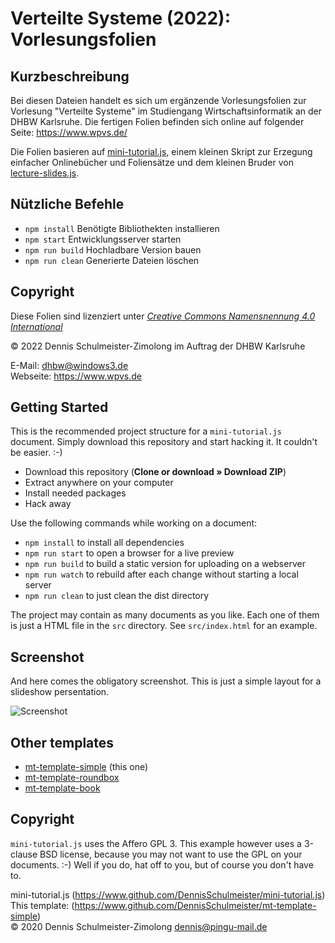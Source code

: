 Verteilte Systeme (2022): Vorlesungsfolien
==========================================

Kurzbeschreibung
----------------

Bei diesen Dateien handelt es sich um ergänzende Vorlesungsfolien zur Vorlesung
"Verteilte Systeme" im Studiengang Wirtschaftsinformatik an der DHBW Karlsruhe.
Die fertigen Folien befinden sich online auf folgender Seite: https://www.wpvs.de/

Die Folien basieren auf [mini-tutorial.js](https://github.com/DennisSchulmeister/mini-tutorial.js),
einem kleinen Skript zur Erzegung einfacher Onlinebücher und Foliensätze und dem
kleinen Bruder von [lecture-slides.js](https://github.com/DennisSchulmeister/lecture-slides.js).

Nützliche Befehle
-----------------

* `npm install` Benötigte Bibliothekten installieren
* `npm start` Entwicklungsserver starten
* `npm run build` Hochladbare Version bauen
* `npm run clean` Generierte Dateien löschen

Copyright
---------

Diese Folien sind lizenziert unter
[_Creative Commons Namensnennung 4.0 International_](http://creativecommons.org/licenses/by/4.0/)

© 2022 Dennis Schulmeister-Zimolong im Auftrag der DHBW Karlsruhe <br/>

E-Mail: [dhbw@windows3.de](mailto:dhbw@windows3.de) <br/>
Webseite: https://www.wpvs.de




Getting Started
---------------

This is the recommended project structure for a `mini-tutorial.js` document.
Simply download this repository and start hacking it. It couldn't be easier. :-)

 * Download this repository (__Clone or download » Download ZIP__)
 * Extract anywhere on your computer
 * Install needed packages
 * Hack away

Use the following commands while working on a document:

 * `npm install` to install all dependencies
 * `npm run start` to open a browser for a live preview
 * `npm run build` to build a static version for uploading on a webserver
 * `npm run watch` to rebuild after each change without starting a local server
 * `npm run clean` to just clean the dist directory

The project may contain as many documents as you like. Each one of them is
just a HTML file in the `src` directory. See `src/index.html` for an example.

Screenshot
----------

And here comes the obligatory screenshot. This is just a simple layout for a
slideshow persentation.

![Screenshot](screenshot.png)

Other templates
---------------

 * [mt-template-simple](https://www.github.com/DennisSchulmeister/mt-template-simple) (this one)
 * [mt-template-roundbox](https://www.github.com/DennisSchulmeister/mt-template-roundbox)
 * [mt-template-book](https://www.github.com/DennisSchulmeister/mt-template-book)

Copyright
---------

`mini-tutorial.js` uses the Affero GPL 3. This example however uses a
3-clause BSD license, because you may not want to use the GPL on your documents.
:-) Well if you do, hat off to you, but of course you don't have to.

mini-tutorial.js (https://www.github.com/DennisSchulmeister/mini-tutorial.js) <br/>
This template: (https://www.github.com/DennisSchulmeister/mt-template-simple) <br/>
© 2020 Dennis Schulmeister-Zimolong <dennis@pingu-mail.de>
